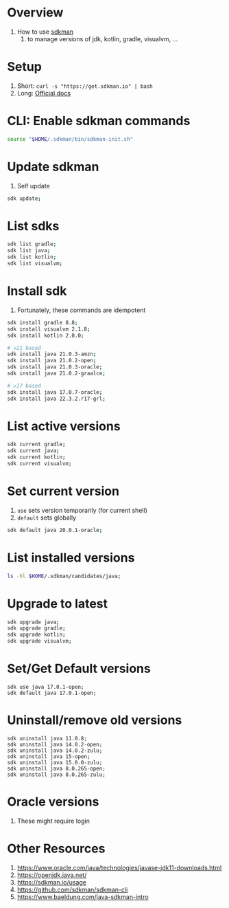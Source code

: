 # Overview

1. How to use [sdkman](https://sdkman.io/)
    1. to manage versions of jdk, kotlin, gradle, visualvm, ...

# Setup

1. Short: `curl -s "https://get.sdkman.io" | bash`
1. Long: [Official docs](https://sdkman.io/install)

# CLI: Enable sdkman commands

```sh
source "$HOME/.sdkman/bin/sdkman-init.sh"
```

# Update sdkman

1. Self update

```sh
sdk update;
```

# List sdks

```sh
sdk list gradle;
sdk list java;
sdk list kotlin;
sdk list visualvm;
```

# Install sdk

1. Fortunately, these commands are idempotent

```sh
sdk install gradle 8.8;
sdk install visualvm 2.1.8;
sdk install kotlin 2.0.0;

# v21 based
sdk install java 21.0.3-amzn;
sdk install java 21.0.2-open;
sdk install java 21.0.3-oracle;
sdk install java 21.0.2-graalce;

# v17 based
sdk install java 17.0.7-oracle;
sdk install java 22.3.2.r17-grl;
```

# List active versions

```sh
sdk current gradle;
sdk current java;
sdk current kotlin;
sdk current visualvm;
```

# Set current version

1. `use` sets version temporarily (for current shell)
1. `default` sets globally

```bash
sdk default java 20.0.1-oracle;
```

# List installed versions

```bash
ls -hl $HOME/.sdkman/candidates/java;
```

# Upgrade to latest

```sh
sdk upgrade java;
sdk upgrade gradle;
sdk upgrade kotlin;
sdk upgrade visualvm;
```

# Set/Get Default versions

```
sdk use java 17.0.1-open;
sdk default java 17.0.1-open;
```

# Uninstall/remove old versions

```
sdk uninstall java 11.0.8;
sdk uninstall java 14.0.2-open;
sdk uninstall java 14.0.2-zulu;
sdk uninstall java 15-open;
sdk uninstall java 15.0.0-zulu;
sdk uninstall java 8.0.265-open;
sdk uninstall java 8.0.265-zulu;
```

# Oracle versions

1. These might require login

# Other Resources

1. https://www.oracle.com/java/technologies/javase-jdk11-downloads.html
1. https://openjdk.java.net/
1. https://sdkman.io/usage
1. https://github.com/sdkman/sdkman-cli
1. https://www.baeldung.com/java-sdkman-intro
